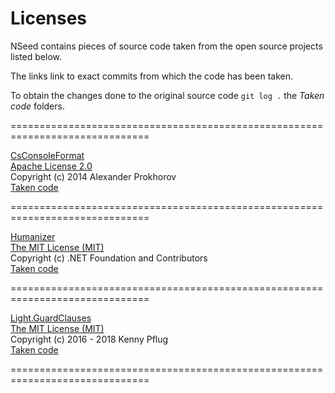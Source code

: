 # Licenses

NSeed contains pieces of source code taken from the open source projects listed below.

The links link to exact commits from which the code has been taken.

To obtain the changes done to the original source code `git log .` the *Taken code* folders.

==============================================================================

[CsConsoleFormat](https://github.com/Athari/CsConsoleFormat/tree/953e0770a4e33b4f0df76b628b36c72ede679aa7)<br/>
[Apache License 2.0](https://github.com/Athari/CsConsoleFormat/blob/953e0770a4e33b4f0df76b628b36c72ede679aa7/License.md)<br/>
Copyright (c) 2014 Alexander Prokhorov<br/>
[Taken code](../src/NSeed/ThirdParty/CsConsoleFormat)

==============================================================================

[Humanizer](https://github.com/Humanizr/Humanizer/tree/10e1be770c00ce59c08d5efbe551800400f02c53)<br/>
[The MIT License (MIT)](https://github.com/Humanizr/Humanizer/blob/10e1be770c00ce59c08d5efbe551800400f02c53/LICENSE)<br/>
Copyright (c) .NET Foundation and Contributors<br/>
[Taken code](../src/NSeed/ThirdParty/Humanizer)

==============================================================================

[Light.GuardClauses](https://github.com/feO2x/Light.GuardClauses/tree/d9846b645d11dbb5ff0a2d2ea594eaae5d95767f)<br/>
[The MIT License (MIT)](https://github.com/feO2x/Light.GuardClauses/blob/d9846b645d11dbb5ff0a2d2ea594eaae5d95767f/LICENSE)<br/>
Copyright (c) 2016 - 2018 Kenny Pflug<br/>
[Taken code](../src/NSeed/ThirdParty/Light.GuardClauses)

==============================================================================
